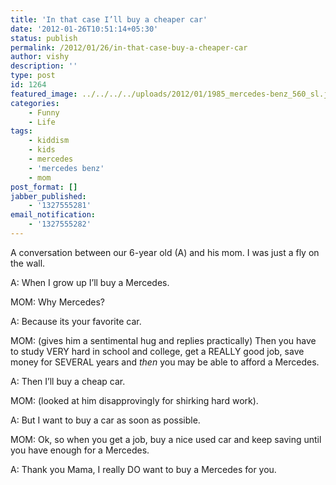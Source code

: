 ```yaml
---
title: 'In that case I’ll buy a cheaper car'
date: '2012-01-26T10:51:14+05:30'
status: publish
permalink: /2012/01/26/in-that-case-buy-a-cheaper-car
author: vishy
description: ''
type: post
id: 1264
featured_image: ../../../../uploads/2012/01/1985_mercedes-benz_560_sl.jpg
categories: 
    - Funny
    - Life
tags:
    - kiddism
    - kids
    - mercedes
    - 'mercedes benz'
    - mom
post_format: []
jabber_published:
    - '1327555281'
email_notification:
    - '1327555282'
---
```


A conversation between our 6-year old (A) and his mom. I was just a fly on the wall.

A: When I grow up I’ll buy a Mercedes.

MOM: Why Mercedes?

A: Because its your favorite car.

MOM: (gives him a sentimental hug and replies practically) Then you have to study VERY hard in school and college, get a REALLY good job, save money for SEVERAL years and *then* you may be able to afford a Mercedes.

A: Then I’ll buy a cheap car.

MOM: (looked at him disapprovingly for shirking hard work).

A: But I want to buy a car as soon as possible.

MOM: Ok, so when you get a job, buy a nice used car and keep saving until you have enough for a Mercedes.

A: Thank you Mama, I really DO want to buy a Mercedes for you.
